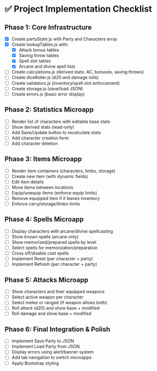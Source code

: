 # ✅ Project Implementation Checklist

## Phase 1: Core Infrastructure
- [x] Create partyState.js with Party and Characters array
- [x] Create lookupTables.js with:
  - [x] Attack bonus tables
  - [x] Saving throw tables
  - [x] Spell slot tables
  - [x] Arcane and divine spell lists
- [ ] Create calculations.js (derived stats: AC, bonuses, saving throws)
- [ ] Create diceRoller.js (d20 and damage rolls)
- [ ] Create validators.js (inventory/spell slot enforcement)
- [ ] Create storage.js (save/load JSON)
- [ ] Create errors.js (basic error display)

## Phase 2: Statistics Microapp
- [ ] Render list of characters with editable base stats
- [ ] Show derived stats (read-only)
- [ ] Add Save/Update button to recalculate stats
- [ ] Add character creation form
- [ ] Add character deletion

## Phase 3: Items Microapp
- [ ] Render item containers (characters, limbo, storage)
- [ ] Create new item (with dynamic fields)
- [ ] Edit item details
- [ ] Move items between locations
- [ ] Equip/unequip items (enforce equip limits)
- [ ] Remove equipped item if it leaves inventory
- [ ] Enforce carry/storage/limbo limits

## Phase 4: Spells Microapp
- [ ] Display characters with arcane/divine spellcasting
- [ ] Show known spells (arcane only)
- [ ] Show memorized/prepared spells by level
- [ ] Select spells for memorization/preparation
- [ ] Cross off/disable cast spells
- [ ] Implement Reset (per character + party)
- [ ] Implement Refresh (per character + party)

## Phase 5: Attacks Microapp
- [ ] Show characters and their equipped weapons
- [ ] Select active weapon per character
- [ ] Select melee or ranged (if weapon allows both)
- [ ] Roll attack (d20) and show base + modified
- [ ] Roll damage and show base + modified

## Phase 6: Final Integration & Polish
- [ ] Implement Save Party to JSON
- [ ] Implement Load Party from JSON
- [ ] Display errors using alert/banner system
- [ ] Add tab navigation to switch microapps
- [ ] Apply Bootstrap styling